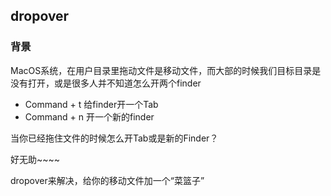 ## dropover

### 背景
MacOS系统，在用户目录里拖动文件是移动文件，而大部的时候我们目标目录是没有打开，或是很多人并不知道怎么开两个finder
- Command + t 给finder开一个Tab
- Command + n 开一个新的finder

当你已经拖住文件的时候怎么开Tab或是新的Finder？

好无助~~~~

dropover来解决，给你的移动文件加一个“菜篮子”